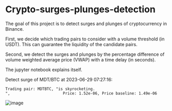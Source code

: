 # Crypto-surges-plunges-detection
 The goal of this project is to detect surges and plunges of cryptocurrency in Binance. 

 First, we decide which trading pairs to consider with a volume threshold (in USDT). This can guarantee the liquidity of the candidate pairs.
 
 Second, we detect the surges and plunges by the percentage difference of volume weighted  average price (VWAP) with a time delay (in seconds).
 
 The jupyter notebook explains itself.

Detect surge of MDT/BTC at 2023-06-29 07:27:16:
```
Trading pair: MDTBTC, "is skyrocketing.
",                       Price: 1.52e-06, Price baseline: 1.49e-06
```
![image](https://github.com/ace314/Crypto-surges-plunges-detection/assets/26135571/0485232c-936b-4a47-80dd-df9a03844de9)

